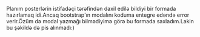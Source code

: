 Planım posterlərin istifadəçi tərəfindən daxil edilə bildiyi bir formada hazırlamaq idi.Ancaq bootstrap'ın modalını koduma entegre edəndə error verir.Özüm də modal yazmağı bilmədiyimə görə bu formada saxladım.Lakin bu şəkildə də pis alınmadı:)
